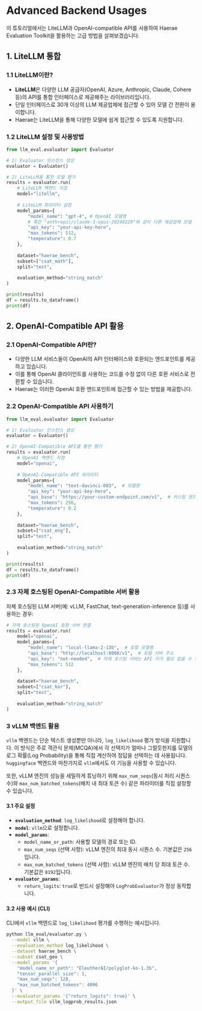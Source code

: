 # Advanced Backend Usages

이 튜토리얼에서는 LiteLLM과 OpenAI-compatible API를 사용하여 Haerae Evaluation Toolkit을 활용하는 고급 방법을 살펴보겠습니다.

## 1. LiteLLM 통합

### 1.1 LiteLLM이란?
- **LiteLLM**은 다양한 LLM 공급자(OpenAI, Azure, Anthropic, Claude, Cohere 등)의 API를 통합 인터페이스로 제공해주는 라이브러리입니다.
- 단일 인터페이스로 30개 이상의 LLM 제공업체에 접근할 수 있어 모델 간 전환이 용이합니다.
- Haerae는 LiteLLM을 통해 다양한 모델에 쉽게 접근할 수 있도록 지원합니다.

### 1.2 LiteLLM 설정 및 사용방법

```python
from llm_eval.evaluator import Evaluator

# 1) Evaluator 인스턴스 생성
evaluator = Evaluator()

# 2) LiteLLM을 통한 모델 평가
results = evaluator.run(
    # LiteLLM 백엔드 지정
    model="litellm",
    
    # LiteLLM 파라미터 설정
    model_params={
        "model_name": "gpt-4", # OpenAI 모델명
        # 혹은 "anthropic/claude-3-opus-20240229"와 같이 다른 제공업체 모델
        "api_key": "your-api-key-here",
        "max_tokens": 512,
        "temperature": 0.7
    },
    
    dataset="haerae_bench",
    subset=["csat_math"],
    split="test",
    
    evaluation_method="string_match"
)

print(results)
df = results.to_dataframe()
print(df)
```

## 2. OpenAI-Compatible API 활용

### 2.1 OpenAI-Compatible API란?
- 다양한 LLM 서비스들이 OpenAI의 API 인터페이스와 호환되는 엔드포인트를 제공하고 있습니다.
- 이를 통해 OpenAI 클라이언트를 사용하는 코드를 수정 없이 다른 호환 서비스로 전환할 수 있습니다.
- Haerae는 이러한 OpenAI 호환 엔드포인트에 접근할 수 있는 방법을 제공합니다.

### 2.2 OpenAI-Compatible API 사용하기

```python
from llm_eval.evaluator import Evaluator

# 1) Evaluator 인스턴스 생성
evaluator = Evaluator()

# 2) OpenAI-Compatible API를 통한 평가
results = evaluator.run(
    # OpenAI 백엔드 지정
    model="openai",
    
    # OpenAI-Compatible API 파라미터
    model_params={
        "model_name": "text-davinci-003",  # 모델명
        "api_key": "your-api-key-here",
        "api_base": "https://your-custom-endpoint.com/v1",  # 커스텀 엔드포인트
        "max_tokens": 256,
        "temperature": 0.2
    },
    
    dataset="haerae_bench",
    subset=["csat_eng"],
    split="test",
    
    evaluation_method="string_match"
)

print(results)
df = results.to_dataframe()
print(df)
```

### 2.3 자체 호스팅된 OpenAI-Compatible 서버 활용

자체 호스팅된 LLM 서버(예: vLLM, FastChat, text-generation-inference 등)를 사용하는 경우:

```python
# 자체 호스팅된 OpenAI 호환 서버 연결
results = evaluator.run(
    model="openai",
    model_params={
        "model_name": "local-llama-2-13b",  # 로컬 모델명
        "api_base": "http://localhost:8000/v1",  # 로컬 서버 주소
        "api_key": "not-needed",  # 자체 호스팅 서버는 API 키가 필요 없을 수 있음
        "max_tokens": 512
    },
    
    dataset="haerae_bench",
    subset=["csat_kor"],
    split="test",
    
    evaluation_method="string_match"
)
```
### 3 vLLM 백엔드 활용

`vllm` 백엔드는 단순 텍스트 생성뿐만 아니라, `log_likelihood` 평가 방식을 지원합니다. 이 방식은 주로 객관식 문제(MCQA)에서 각 선택지가 얼마나 그럴듯한지를 모델의 로그 확률(Log Probability)을 통해 직접 계산하여 정답을 선택하는 데 사용됩니다. `huggingface` 백엔드와 마찬가지로 `vllm`에서도 이 기능을 사용할 수 있습니다.

또한, vLLM 엔진의 성능을 세밀하게 튜닝하기 위해 `max_num_seqs`(동시 처리 시퀀스 수)와 `max_num_batched_tokens`(배치 내 최대 토큰 수) 같은 파라미터를 직접 설정할 수 있습니다.

#### 3.1 주요 설정
- **`evaluation_method`**: `log_likelihood`로 설정해야 합니다.
- **`model`**: `vllm`으로 설정합니다.
- **`model_params`**:
    - `model_name_or_path`: 사용할 모델의 경로 또는 ID.
    - `max_num_seqs` (선택 사항): vLLM 엔진의 최대 동시 시퀀스 수. 기본값은 `256`입니다.
    - `max_num_batched_tokens` (선택 사항): vLLM 엔진의 배치 당 최대 토큰 수. 기본값은 `8192`입니다.
- **`evaluator_params`**:
    - `return_logits`: `true`로 반드시 설정해야 `LogProbEvaluator`가 정상 동작합니다.

#### 3.2 사용 예시 (CLI)

CLI에서 `vllm` 백엔드로 `log_likelihood` 평가를 수행하는 예시입니다.

```bash
python llm_eval/evaluator.py \
  --model vllm \
  --evaluation_method log_likelihood \
  --dataset haerae_bench \
  --subset csat_geo \
  --model_params '{
    "model_name_or_path": "EleutherAI/polyglot-ko-1.3b", 
    "tensor_parallel_size": 1, 
    "max_num_seqs": 128, 
    "max_num_batched_tokens": 4096
  }' \
  --evaluator_params '{"return_logits": true}' \
  --output_file vllm_logprob_results.json
